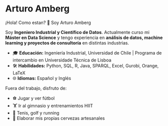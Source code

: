 
 
# Arturo Amberg

¡Hola! Como estan? 👋 Soy Arturo Amberg

Soy **Ingeniero Industrial y Científico de Datos**. Actualmente curso mi **Máster en Data Science** y tengo experiencia en **análisis de datos, machine learning y proyectos de consultoría** en distintas industrias.  

- 🎓 **Educación:** Ingeniería Industrial, Universidad de Chile | Programa de intercambio en Universidade Técnica de Lisboa  
- 🛠 **Habilidades:** Python, SQL, R, Java, SPARQL, Excel, Gurobi, Orange, LaTeX  
- 🌐 **Idiomas:** Español y Inglés

Fuera del trabajo, disfruto de:  
- ⚽ Jugar y ver fútbol  
- 🏋️ Ir al gimnasio y entrenamientos HIIT  
- 🎾 Tenis, golf y running  
- 🍺 Elaborar mis propias cervezas artesanales  




